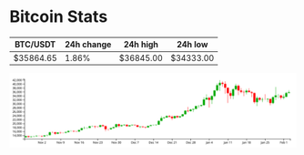 # Bitcoin Stats

BTC/USDT|24h change|24h high|24h low|
|---|---|---|---|
|$35864.65|1.86%|$36845.00|$34333.00|

<img src="./chart.svg">
